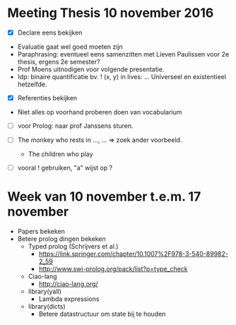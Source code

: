 # Meeting Thesis 10 november 2016

- [x] Declare eens bekijken
- Evaluatie gaat wel goed moeten zijn
- Paraphrasing: eventueel eens samenzitten met Lieven Paulissen voor 2e thesis, ergens 2e semester?
- Prof Moens uitnodigen voor volgende presentatie.
- Idp: binaire quantificatie bv. ! (x, y) in lives: ... Universeel en existentieel hetzelfde.
- [x] Referenties bekijken
- Niet alles op voorhand proberen doen van vocabularium
- [ ] voor Prolog: naar prof Janssens sturen.

- [ ] The monkey who rests in ..., ... => zoek ander voorbeeld.
     - The children who play

- [ ] vooral ! gebruiken, "a" wijst op ?

# Week van 10 november t.e.m. 17 november

- Papers bekeken
- Betere prolog dingen bekeken
    - Typed prolog (Schrijvers et al.)
        - https://link.springer.com/chapter/10.1007%2F978-3-540-89982-2_59
        - http://www.swi-prolog.org/pack/list?p=type_check
    - Ciao-lang
        - http://ciao-lang.org/
    - library(yall)
        - Lambda expressions
    - library(dicts)
        - Betere datastructuur om state bij te houden
        
        

